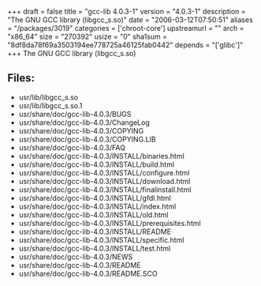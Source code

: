 +++
draft = false
title = "gcc-lib 4.0.3-1"
version = "4.0.3-1"
description = "The GNU GCC library (libgcc_s.so)"
date = "2006-03-12T07:50:51"
aliases = "/packages/3019"
categories = ['chroot-core']
upstreamurl = ""
arch = "x86_64"
size = "270392"
usize = "0"
sha1sum = "8df8da78f69a3503194ee778725a46125fab0442"
depends = "['glibc']"
+++
The GNU GCC library (libgcc_s.so)

## Files: 
* usr/lib/libgcc_s.so
* usr/lib/libgcc_s.so.1
* usr/share/doc/gcc-lib-4.0.3/BUGS
* usr/share/doc/gcc-lib-4.0.3/ChangeLog
* usr/share/doc/gcc-lib-4.0.3/COPYING
* usr/share/doc/gcc-lib-4.0.3/COPYING.LIB
* usr/share/doc/gcc-lib-4.0.3/FAQ
* usr/share/doc/gcc-lib-4.0.3/INSTALL/binaries.html
* usr/share/doc/gcc-lib-4.0.3/INSTALL/build.html
* usr/share/doc/gcc-lib-4.0.3/INSTALL/configure.html
* usr/share/doc/gcc-lib-4.0.3/INSTALL/download.html
* usr/share/doc/gcc-lib-4.0.3/INSTALL/finalinstall.html
* usr/share/doc/gcc-lib-4.0.3/INSTALL/gfdl.html
* usr/share/doc/gcc-lib-4.0.3/INSTALL/index.html
* usr/share/doc/gcc-lib-4.0.3/INSTALL/old.html
* usr/share/doc/gcc-lib-4.0.3/INSTALL/prerequisites.html
* usr/share/doc/gcc-lib-4.0.3/INSTALL/README
* usr/share/doc/gcc-lib-4.0.3/INSTALL/specific.html
* usr/share/doc/gcc-lib-4.0.3/INSTALL/test.html
* usr/share/doc/gcc-lib-4.0.3/NEWS
* usr/share/doc/gcc-lib-4.0.3/README
* usr/share/doc/gcc-lib-4.0.3/README.SCO

